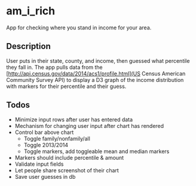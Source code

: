 # am_i_rich
App for checking where you stand in income for your area.

## Description
User puts in their state, county, and income, then guessed what percentile they fall in.
The app pulls data from the [http://api.census.gov/data/2014/acs1/profile.html](US Census American Community Survey API) to display a D3 graph of the income distribution with markers for their percentile and their guess.

## Todos
- Minimize input rows after user has entered data
- Mechanism for changing user input after chart has rendered
- Control bar above chart
  - Toggle family/nonfamily/all
  - Toggle 2013/2014
  - Toggle markers, add toggleable mean and median markers
- Markers should include percentile & amount
- Validate input fields
- Let people share screenshot of their chart
- Save user guesses in db
